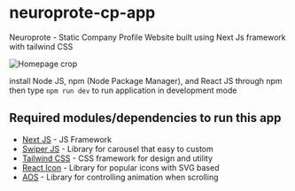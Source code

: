 # neuroprote-cp-app
 Neuroprote - Static Company Profile Website built using Next Js framework with tailwind CSS
 
 ![Homepage crop](https://user-images.githubusercontent.com/52600128/213960553-11360f98-c7ab-434c-8924-68edc107b94a.png)

 install Node JS, npm (Node Package Manager), and React JS through npm 
 then type `npm run dev` to run application in development mode

## Required modules/dependencies to run this app
 - [Next JS](https://nextjs.org/) - JS Framework
 - [Swiper JS](https://swiperjs.com/) - Library for carousel that easy to custom
 - [Tailwind CSS](https://tailwindcss.com/) - CSS framework for design and utility
 - [React Icon](https://github.com/react-icons/react-icons) - Library for popular icons with SVG based
 - [AOS](https://github.com/michalsnik/aos) - Library for controlling animation when scrolling
